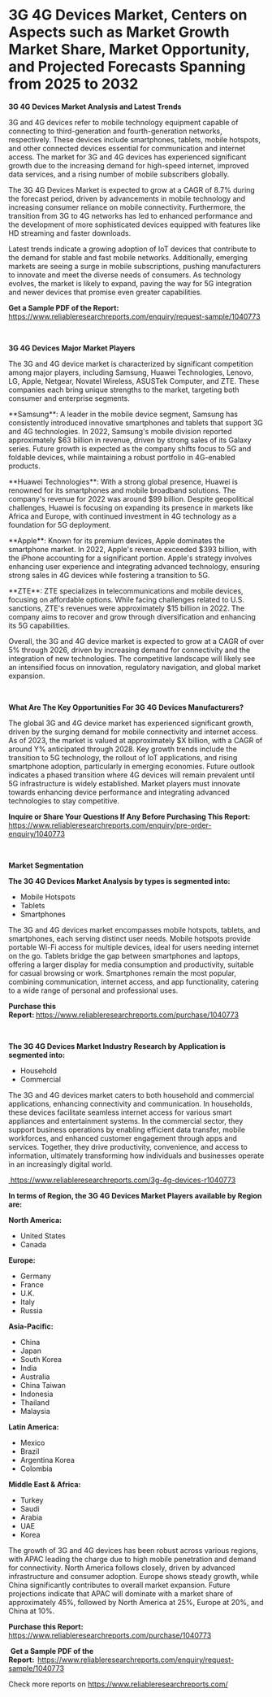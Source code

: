 <p><h1>3G 4G Devices Market, Centers on Aspects such as Market Growth Market Share, Market Opportunity, and Projected Forecasts Spanning from 2025 to 2032</h1></p><p><strong>3G 4G Devices Market Analysis and Latest Trends</strong></p>
<p><p>3G and 4G devices refer to mobile technology equipment capable of connecting to third-generation and fourth-generation networks, respectively. These devices include smartphones, tablets, mobile hotspots, and other connected devices essential for communication and internet access. The market for 3G and 4G devices has experienced significant growth due to the increasing demand for high-speed internet, improved data services, and a rising number of mobile subscribers globally.</p><p>The 3G 4G Devices Market is expected to grow at a CAGR of 8.7% during the forecast period, driven by advancements in mobile technology and increasing consumer reliance on mobile connectivity. Furthermore, the transition from 3G to 4G networks has led to enhanced performance and the development of more sophisticated devices equipped with features like HD streaming and faster downloads. </p><p>Latest trends indicate a growing adoption of IoT devices that contribute to the demand for stable and fast mobile networks. Additionally, emerging markets are seeing a surge in mobile subscriptions, pushing manufacturers to innovate and meet the diverse needs of consumers. As technology evolves, the market is likely to expand, paving the way for 5G integration and newer devices that promise even greater capabilities.</p></p>
<p><strong>Get a Sample PDF of the Report:&nbsp;</strong> <a href="https://www.reliableresearchreports.com/enquiry/request-sample/1040773?utm_campaign=2009&utm_medium=2&utm_source=Github&utm_content=ia&utm_term=08022025&utm_id=3g-4g-devices">https://www.reliableresearchreports.com/enquiry/request-sample/1040773</a></p>
<p>&nbsp;</p>
<p><strong>3G 4G Devices Major Market Players</strong></p>
<p><p>The 3G and 4G device market is characterized by significant competition among major players, including Samsung, Huawei Technologies, Lenovo, LG, Apple, Netgear, Novatel Wireless, ASUSTek Computer, and ZTE. These companies each bring unique strengths to the market, targeting both consumer and enterprise segments.</p><p>**Samsung**: A leader in the mobile device segment, Samsung has consistently introduced innovative smartphones and tablets that support 3G and 4G technologies. In 2022, Samsung's mobile division reported approximately $63 billion in revenue, driven by strong sales of its Galaxy series. Future growth is expected as the company shifts focus to 5G and foldable devices, while maintaining a robust portfolio in 4G-enabled products.</p><p>**Huawei Technologies**: With a strong global presence, Huawei is renowned for its smartphones and mobile broadband solutions. The company's revenue for 2022 was around $99 billion. Despite geopolitical challenges, Huawei is focusing on expanding its presence in markets like Africa and Europe, with continued investment in 4G technology as a foundation for 5G deployment.</p><p>**Apple**: Known for its premium devices, Apple dominates the smartphone market. In 2022, Apple's revenue exceeded $393 billion, with the iPhone accounting for a significant portion. Apple's strategy involves enhancing user experience and integrating advanced technology, ensuring strong sales in 4G devices while fostering a transition to 5G.</p><p>**ZTE**: ZTE specializes in telecommunications and mobile devices, focusing on affordable options. While facing challenges related to U.S. sanctions, ZTE's revenues were approximately $15 billion in 2022. The company aims to recover and grow through diversification and enhancing its 5G capabilities.</p><p>Overall, the 3G and 4G device market is expected to grow at a CAGR of over 5% through 2026, driven by increasing demand for connectivity and the integration of new technologies. The competitive landscape will likely see an intensified focus on innovation, regulatory navigation, and global market expansion.</p></p>
<p>&nbsp;</p>
<p><strong>What Are The Key Opportunities For 3G 4G Devices Manufacturers?</strong></p>
<p><p>The global 3G and 4G device market has experienced significant growth, driven by the surging demand for mobile connectivity and internet access. As of 2023, the market is valued at approximately $X billion, with a CAGR of around Y% anticipated through 2028. Key growth trends include the transition to 5G technology, the rollout of IoT applications, and rising smartphone adoption, particularly in emerging economies. Future outlook indicates a phased transition where 4G devices will remain prevalent until 5G infrastructure is widely established. Market players must innovate towards enhancing device performance and integrating advanced technologies to stay competitive.</p></p>
<p><strong>Inquire or Share Your Questions If Any Before Purchasing This Report:</strong> <a href="https://www.reliableresearchreports.com/enquiry/pre-order-enquiry/1040773?utm_campaign=2009&utm_medium=2&utm_source=Github&utm_content=ia&utm_term=08022025&utm_id=3g-4g-devices">https://www.reliableresearchreports.com/enquiry/pre-order-enquiry/1040773</a></p>
<p>&nbsp;</p>
<p><strong>Market Segmentation</strong></p>
<p><strong>The 3G 4G Devices Market Analysis by types is segmented into:</strong></p>
<p><ul><li>Mobile Hotspots</li><li>Tablets</li><li>Smartphones</li></ul></p>
<p><p>The 3G and 4G devices market encompasses mobile hotspots, tablets, and smartphones, each serving distinct user needs. Mobile hotspots provide portable Wi-Fi access for multiple devices, ideal for users needing internet on the go. Tablets bridge the gap between smartphones and laptops, offering a larger display for media consumption and productivity, suitable for casual browsing or work. Smartphones remain the most popular, combining communication, internet access, and app functionality, catering to a wide range of personal and professional uses.</p></p>
<p><strong>Purchase this Report:&nbsp;</strong><a href="https://www.reliableresearchreports.com/purchase/1040773?utm_campaign=2009&utm_medium=2&utm_source=Github&utm_content=ia&utm_term=08022025&utm_id=3g-4g-devices">https://www.reliableresearchreports.com/purchase/1040773</a></p>
<p>&nbsp;</p>
<p><strong>The 3G 4G Devices Market Industry Research by Application is segmented into:</strong></p>
<p><ul><li>Household</li><li>Commercial</li></ul></p>
<p><p>The 3G and 4G devices market caters to both household and commercial applications, enhancing connectivity and communication. In households, these devices facilitate seamless internet access for various smart appliances and entertainment systems. In the commercial sector, they support business operations by enabling efficient data transfer, mobile workforces, and enhanced customer engagement through apps and services. Together, they drive productivity, convenience, and access to information, ultimately transforming how individuals and businesses operate in an increasingly digital world.</p></p>
<p><a href="https://www.reliableresearchreports.com/3g-4g-devices-r1040773?utm_campaign=2009&utm_medium=2&utm_source=Github&utm_content=ia&utm_term=08022025&utm_id=3g-4g-devices">&nbsp;https://www.reliableresearchreports.com/3g-4g-devices-r1040773</a></p>
<p><strong>In terms of Region, the 3G 4G Devices Market Players available by Region are:</strong></p>
<p>
    <p> <strong> North America: </strong>
        <ul>
            <li>United States</li>
            <li>Canada</li>
        </ul>
        </p> 
    <p> <strong> Europe: </strong>
        <ul>
            <li>Germany</li>
            <li>France</li>
            <li>U.K.</li>
            <li>Italy</li>
            <li>Russia</li>
        </ul>
        </p> 
    <p> <strong> Asia-Pacific: </strong>
        <ul>
            <li>China</li>
            <li>Japan</li>
            <li>South Korea</li>
            <li>India</li>
            <li>Australia</li>
            <li>China Taiwan</li>
            <li>Indonesia</li>
            <li>Thailand</li>
            <li>Malaysia</li>
        </ul>
        </p> 
    <p> <strong> Latin America: </strong>
        <ul>
            <li>Mexico</li>
            <li>Brazil</li>
            <li>Argentina Korea</li>
            <li>Colombia</li>
        </ul>
        </p> 
    <p> <strong> Middle East & Africa: </strong>
        <ul>
            <li>Turkey</li>
            <li>Saudi</li>
            <li>Arabia</li>
            <li>UAE</li>
            <li>Korea</li>
        </ul>
    </p>
    </p>
<p><p>The growth of 3G and 4G devices has been robust across various regions, with APAC leading the charge due to high mobile penetration and demand for connectivity. North America follows closely, driven by advanced infrastructure and consumer adoption. Europe shows steady growth, while China significantly contributes to overall market expansion. Future projections indicate that APAC will dominate with a market share of approximately 45%, followed by North America at 25%, Europe at 20%, and China at 10%.</p></p>
<p><strong>Purchase this Report: </strong><a href="https://www.reliableresearchreports.com/purchase/1040773?utm_campaign=2009&utm_medium=2&utm_source=Github&utm_content=ia&utm_term=08022025&utm_id=3g-4g-devices">https://www.reliableresearchreports.com/purchase/1040773</a></p>
<p>&nbsp;<strong>Get a Sample PDF of the Report:&nbsp;&nbsp;</strong><a href="https://www.reliableresearchreports.com/enquiry/request-sample/1040773?utm_campaign=2009&utm_medium=2&utm_source=Github&utm_content=ia&utm_term=08022025&utm_id=3g-4g-devices">https://www.reliableresearchreports.com/enquiry/request-sample/1040773</a></p>
<p><strong></strong></p>
<p>Check more reports on <a href="https://www.reliableresearchreports.com/?utm_campaign=2009&utm_medium=2&utm_source=Github&utm_content=ia&utm_term=08022025&utm_id=3g-4g-devices">https://www.reliableresearchreports.com/</a></p>